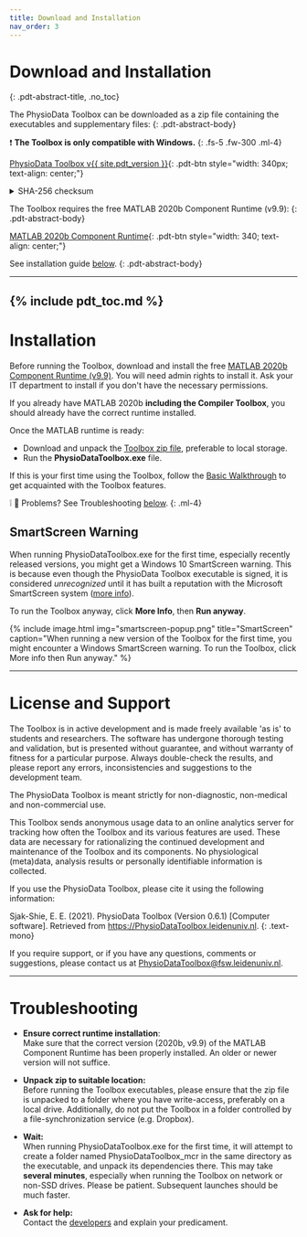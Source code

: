 ```yaml
---
title: Download and Installation
nav_order: 3
---
```


# Download and Installation
{: .pdt-abstract-title, .no_toc}

The PhysioData Toolbox can be downloaded as a zip file containing the executables and supplementary files:
{: .pdt-abstract-body}

❗ **The Toolbox is only compatible with Windows.**
{: .fs-5 .fw-300 .ml-4}

<!-- https://i.giphy.com/media/8cuVdoyDlfRnPFYMcv/giphy.webp -->

[PhysioData Toolbox v{{ site.pdt_version }}](https://surfdrive.surf.nl/files/index.php/s/gMILKhsZTAICSsR/download){: .pdt-btn style="width: 340px; text-align: center;"}

<details markdown="1">
  <summary class="fs-5 fw-300 ml-4" markdown="span">SHA-256 checksum</summary>
  2936DB0D67ED7B1BEF807772FA2EE0BC2CB52B65E701D8636EB59ADE45019108
  {: .fs-5 .fw-300 .ml-4}
</details>

The Toolbox requires the free MATLAB 2020b Component Runtime (v9.9):
{: .pdt-abstract-body}

[MATLAB 2020b Component Runtime](https://nl.mathworks.com/products/compiler/matlab-runtime.html){: .pdt-btn style="width: 340; text-align: center;"}

See installation guide [below](#installation).
{: .pdt-abstract-body}

---
{% include pdt_toc.md %}
---

# Installation
Before running the Toolbox, download and install the free [MATLAB 2020b Component Runtime (v9.9)](https://nl.mathworks.com/products/compiler/matlab-runtime.html). You will need admin rights to install it. Ask your IT department to install if you don't have the necessary permissions.

If you already have MATLAB 2020b **including the Compiler Toolbox**, you should already have the correct runtime installed.

Once the MATLAB runtime is ready:

 - Download and unpack the [Toolbox zip file](#download-and-installation), preferable to local storage.
 - Run the **PhysioDataToolbox.exe** file.

If this is your first time using the Toolbox, follow the [Basic Walkthrough](.\tutorial\basics.html) to get acquainted with the Toolbox features.

❕ 🙁 Problems? See Troubleshooting [below](#troubleshooting).
{: .ml-4}

## SmartScreen Warning ##
When running PhysioDataToolbox.exe for the first time, especially recently released versions, you might get a Windows 10 SmartScreen warning. This is because even though the PhysioData Toolbox executable is signed, it is considered _unrecognized_ until it has built a reputation with the Microsoft SmartScreen system ([more info](https://en.wikipedia.org/wiki/Microsoft_SmartScreen#Code_Signing_Certificates)).

To run the Toolbox anyway, click **More Info**, then **Run anyway**.

{% include image.html
    img="smartscreen-popup.png"
    title="SmartScreen"
    caption="When running a new version of the Toolbox for the first time, you might encounter a Windows SmartScreen warning. To run the Toolbox,  click More info then Run anyway." %}


---

# License and Support
The Toolbox is in active development and is made freely available 'as is' to students and researchers. The software has undergone thorough testing and validation, but is presented without guarantee, and without warranty of fitness for a particular purpose. Always double-check the results, and please report any errors, inconsistencies and suggestions to the development team.

The PhysioData Toolbox is meant strictly for non-diagnostic, non-medical and non-commercial use.

This Toolbox sends anonymous usage data to an online analytics server for tracking how often the Toolbox and its various features are used. These data are necessary for rationalizing the continued development and maintenance of the Toolbox and its components. No physiological (meta)data, analysis results or personally identifiable information is collected.

If you use the PhysioData Toolbox, please cite it using the following information:

Sjak-Shie, E. E. (2021). PhysioData Toolbox (Version 0.6.1) [Computer software]. Retrieved from https://PhysioDataToolbox.leidenuniv.nl.
{: .text-mono}

If you require support, or if you have any questions, comments or suggestions, please contact us at [PhysioDataToolbox@fsw.leidenuniv.nl](mailto:PhysioDataToolbox@fsw.leidenuniv.nl).

---

# Troubleshooting

 - **Ensure correct runtime installation**:  
    Make sure that the correct version (2020b, v9.9) of the MATLAB Component Runtime has been properly installed. An older or newer version will not suffice.

 - **Unpack zip to suitable location:**  
    Before running the Toolbox executables, please ensure that the zip file is unpacked to a folder where you have write-access, preferably on a local drive. Additionally, do not put the Toolbox in a folder controlled by a file-synchronization service (e.g. Dropbox).

 - **Wait:**  
    When running PhysioDataToolbox.exe for the first time, it will attempt to create a folder named PhysioDataToolbox_mcr in the same directory as the executable, and unpack its dependencies there. This may take **several minutes**, especially when running the Toolbox on network or non-SSD drives. Please be patient. Subsequent launches should be much faster.

 - **Ask for help:**  
    Contact the [developers](./about.html) and explain your predicament.